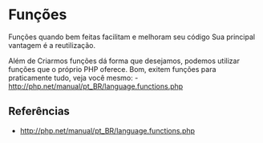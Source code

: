 Funções
=======

Funções quando bem feitas facilitam e melhoram seu código
Sua principal vantagem é a reutilização.

Além de Criarmos funções dá forma que desejamos, podemos
utilizar funções que o próprio PHP oferece.
Bom, exitem funções para praticamente tudo, veja você mesmo:
	-http://php.net/manual/pt_BR/language.functions.php

Referências
-----------
 - http://php.net/manual/pt_BR/language.functions.php 
